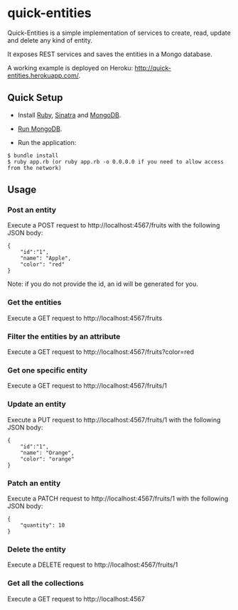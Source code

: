 quick-entities
==============

Quick-Entities is a simple implementation of services to create, read, update and delete any kind of entity.

It exposes REST services and saves the entities in a Mongo database.

A working example is deployed on Heroku: http://quick-entities.herokuapp.com/.

## Quick Setup

* Install <a href="https://www.ruby-lang.org/en/documentation/installation/">Ruby</a>, <a href="http://www.sinatrarb.com/">Sinatra</a> and <a href="http://docs.mongodb.org/manual/installation/">MongoDB</a>.

* <a href="http://docs.mongodb.org/manual/tutorial/install-mongodb-on-os-x/#run-mongodb">Run MongoDB</a>.

* Run the application: 
```
$ bundle install
$ ruby app.rb (or ruby app.rb -o 0.0.0.0 if you need to allow access from the network)
```

## Usage

### Post an entity

Execute a POST request to http://localhost:4567/fruits with the following JSON body:
```
{
	"id":"1",
	"name": "Apple",
	"color": "red"
}
```

Note: if you do not provide the id, an id will be generated for you.

### Get the entities

Execute a GET request to http://localhost:4567/fruits

### Filter the entities by an attribute

Execute a GET request to http://localhost:4567/fruits?color=red

### Get one specific entity

Execute a GET request to http://localhost:4567/fruits/1

### Update an entity

Execute a PUT request to http://localhost:4567/fruits/1 with the following JSON body:
```
{
	"id":"1",
	"name": "Orange",
	"color": "orange"
}
```

### Patch an entity

Execute a PATCH request to http://localhost:4567/fruits/1 with the following JSON body:
```
{
	"quantity": 10
}
```

### Delete the entity

Execute a DELETE request to http://localhost:4567/fruits/1

### Get all the collections

Execute a GET request to http://localhost:4567
